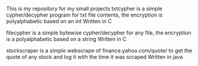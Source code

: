 This is my repository for my small projects
txtcypher is a simple cypher/decypher program for txt file contents, the encryption is polyalphabetic based on an int
Written in C

filecypher is a simple bytewise cypher/decypher for any file, the encryption is a polyalphabetic based on a string
Written in C

stockscraper is a simple webscrape of finance.yahoo.com/quote/ to get the quote of any stock and log it with the time it was scraped
Written in java